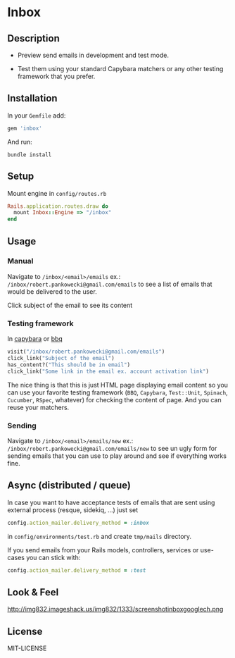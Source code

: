 Inbox
=====


Description
-----------

* Preview send emails in development and test mode.

* Test them using your standard Capybara matchers or
any other testing framework that you prefer.


Installation
------------

In your `Gemfile` add:

```ruby
gem 'inbox'
```

And run:

```
bundle install
```


Setup
-----

Mount engine in `config/routes.rb`

```ruby
Rails.application.routes.draw do
  mount Inbox::Engine => "/inbox"
end
```


Usage
-----

### Manual

Navigate to `/inbox/<email>/emails` ex.: `/inbox/robert.pankowecki@gmail.com/emails`
to see a list of emails that would be delivered to the user.

Click subject of the email to see its content

### Testing framework

In [capybara](https://github.com/jnicklas/capybara/) or [bbq](https://github.com/drugpl/bbq)

```ruby
visit("/inbox/robert.pankowecki@gmail.com/emails")
click_link("Subject of the email")
has_content?("This should be in email")
click_link("Some link in the email ex. account activation link")
```

The nice thing is that this is just HTML page displaying email content so you can use
your favorite testing framework (`BBQ`, `Capybara`, `Test::Unit`, `Spinach`, `Cucumber`, `RSpec`, whatever)
for checking the content of page. And you can reuse your matchers.


### Sending

Navigate to `/inbox/<email>/emails/new` ex.: `/inbox/robert.pankowecki@gmail.com/emails/new`
to see un ugly form for sending emails that you can use to play around and see if everything
works fine.


Async (distributed / queue)
---------------------------

In case you want to have acceptance tests of emails that are sent using external process (resque, sidekiq, ...) just set

```ruby
config.action_mailer.delivery_method = :inbox
```

in `config/environments/test.rb` and create `tmp/mails` directory.


If you send emails from your Rails models, controllers, services or use-cases you can stick with:

```ruby
config.action_mailer.delivery_method = :test
```


Look & Feel
-----------

http://img832.imageshack.us/img832/1333/screenshotinboxgooglech.png


License
-------

MIT-LICENSE
